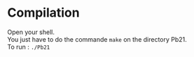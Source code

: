 # Compilation 

Open your shell.  
You just have to do the commande `make` on the directory Pb21.  
To run : `./Pb21`
